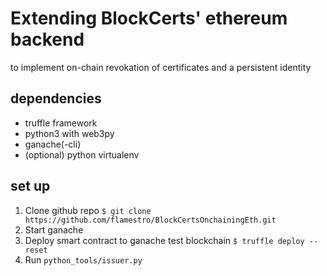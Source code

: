 # Extending BlockCerts' ethereum backend
to implement on-chain revokation of certificates and a persistent identity

## dependencies
- truffle framework
- python3 with web3py
- ganache(-cli)
- (optional) python virtualenv

## set up
1. Clone github repo `$ git clone https://github.com/flamestro/BlockCertsOnchainingEth.git`
2. Start ganache
3. Deploy smart contract to ganache test blockchain `$ truffle deploy --reset`
4. Run `python_tools/issuer.py`
